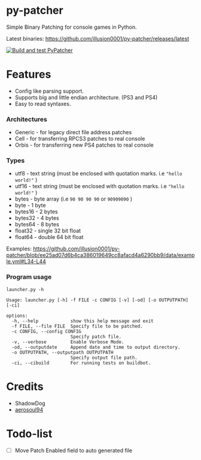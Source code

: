 # py-patcher

Simple Binary Patching for console games in Python.

Latest binaries: https://github.com/illusion0001/py-patcher/releases/latest

[![Build and test PyPatcher](https://github.com/illusion0001/py-patcher/actions/workflows/build_and_test.yml/badge.svg)](https://github.com/illusion0001/py-patcher/actions/workflows/build_and_test.yml)

# Features

- Config like parsing support.
- Supports big and little endian architecture. (PS3 and PS4)
- Easy to read syntaxes.

### Architectures

- Generic - for legacy direct file address patches
- Cell - for transferring RPCS3 patches to real console
- Orbis - for transferring new PS4 patches to real console

### Types

- utf8 - text string (must be enclosed with quotation marks. i.e  `"hello world!"` )
- utf16 - text string (must be enclosed with quotation marks. i.e `"hello world!"` )
- bytes - byte array (i.e `90 90 90 90` or `90909090` )
- byte - 1 byte
- bytes16 - 2 bytes
- bytes32 - 4 bytes
- bytes64 - 8 bytes
- float32 - single 32 bit float
- float64 - double 64 bit float

Examples: https://github.com/illusion0001/py-patcher/blob/ee25ad07d6b4ca386019649cc8afacd4a6290bb9/data/example.yml#L34-L44

### Program usage

```
launcher.py -h

Usage: launcher.py [-h] -f FILE -c CONFIG [-v] [-od] [-o OUTPUTPATH] [-ci]

options:
  -h, --help            show this help message and exit
  -f FILE, --file FILE  Specify file to be patched.
  -c CONFIG, --config CONFIG
                        Specify patch file.
  -v, --verbose         Enable Verbose Mode.
  -od, --outputdate     Append date and time to output directory.
  -o OUTPUTPATH, --outputpath OUTPUTPATH
                        Specify output file path.
  -ci, --cibuild        For running tests on buildbot.
```

# Credits
- ShadowDog
- [aerosoul94](https://github.com/aerosoul94)

# Todo-list

- [ ] Move Patch Enabled field to auto generated file

